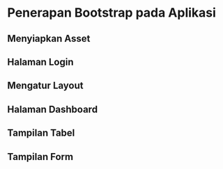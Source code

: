 # Penerapan Bootstrap pada Aplikasi

## Menyiapkan Asset

## Halaman Login

## Mengatur Layout

## Halaman Dashboard

## Tampilan Tabel

## Tampilan Form
